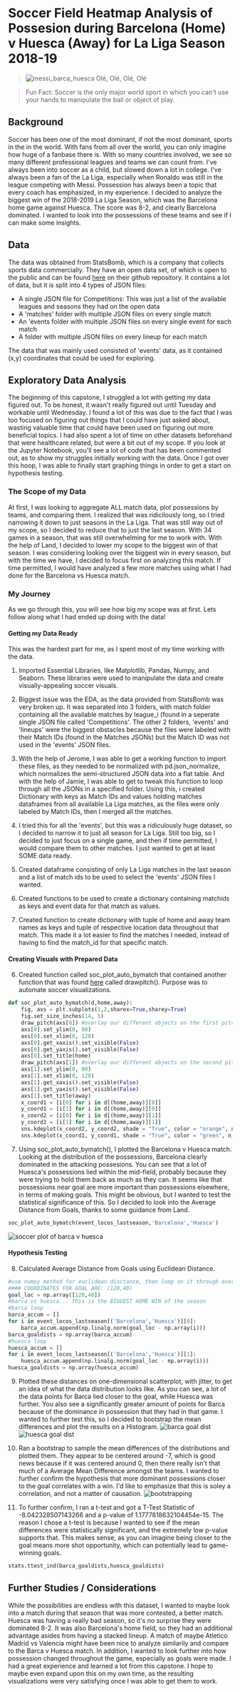 # Soccer Field Heatmap Analysis of Possesion during Barcelona (Home) v Huesca (Away) for La Liga Season 2018-19
> ![messi_barca_huesca](https://i.ytimg.com/vi/Ca8K8HObeFI/maxresdefault.jpg)
> Olé, Olé, Olé, Olé

> Fun Fact: Soccer is the only major world sport in which you can't use your hands to manipulate the ball or object of play.
## Background
Soccer has been one of the most dominant, if not the most dominant, sports in the in the world. With fans from all over the world, you can only imagine how huge of a fanbase there is. With so many countries involved, we see so many different professional leagues and teams we can count from. I've always been into soccer as a child, but slowed down a lot in college. I've always been a fan of the La Liga, especially when Ronaldo was still in the league competing with Messi. Possession has always been a topic that every coach has emphasized, in my experience. I decided to analyze the biggest win of the 2018-2019 La Liga Season, which was the Barcelona home game against Huesca. The score was 8-2, and clearly Barcelona dominated. I wanted to look into the possessions of these teams and see if I can make some insights. 
## Data
The data was obtained from StatsBomb, which is a company that collects sports data commercially. They have an open data set, of which is open to the public and can be found [here](https://github.com/statsbomb/open-data) on their github repository. It contains a lot of data, but it is split into 4 types of JSON files:
* A single JSON file for Competitions: This was just a list of the available leagues and seasons they had on the open data
* A 'matches' folder with multiple JSON files on every single match 
* An 'events folder with multiple JSON files on every single event for each match
* A folder with multiple JSON files on every lineup for each match

The data that was mainly used consisted of 'events' data, as it contained (x,y) coordinates that could be used for exploring.


## Exploratory Data Analysis
The beginning of this capstone, I struggled a lot with getting my data figured out. To be honest, it wasn't really figured out until Tuesday and workable until Wednesday. I found a lot of this was due to the fact that I was too focused on figuring out things that I could have just asked about, wasting valuable time that could have been used on figuring out more beneficial topics. I had also spent a lot of time on other datasets beforehand that were healthcare related, but were a bit out of my scope. If you look at the Jupyter Notebook, you'll see a lot of code that has been commented out, as to show my struggles initially working with the data. Once I got over this hoop, I was able to finally start graphing things in order to get a start on hypothesis testing.
### The Scope of my Data
At first, I was looking to aggregate ALL match data, plot possessions by teams, and comparing them. I realized that was ridicilously long, so I tried narrowing it down to just seasons in the La Liga. That was still way out of my scope, so I decided to reduce that to just the last season. With 34 games in a season, that was still overwhelming for me to work with. With the help of Land, I decided to lower my scope to the biggest win of that season. I was considering looking over the biggest win in every season, but with the time we have, I decided to focus first on analyzing this match. If time permitted, I would have analyzed a few more matches using what I had done for the Barcelona vs Huesca match. 
### My Journey
As we go through this, you will see how big my scope was at first. Lets follow along what I had ended up doing with the data!
#### Getting my Data Ready
This was the hardest part for me, as I spent most of my time working with the data.
1. Imported Essential Libraries, like Matplotlib, Pandas, Numpy, and Seaborn. These libraries were used to manipulate the data and create visually-appealing soccer visuals.

2. Biggest issue was the EDA, as the data provided from StatsBomb was very broken up. It was separated into 3 folders, with match folder containing all the available matches by league_i (found in a seperate single JSON file called 'Competitions'. The other 2 folders, 'events' and 'lineups' were the biggest obstacles because the files were labeled with their Match IDs (found in the Matches JSONs) but the Match ID was not used in the 'events' JSON files.

3. With the help of Jerome, I was able to get a working function to import these files, as they needed to be normalized with pd.json_normalize, which normalizes the semi-structured JSON data into a flat table. And with the help of Jamie, I was able to get to tweak this function to loop through all the JSONs in a specified folder. Using this, i created Dictionary with keys as Match IDs and values holding matches dataframes from all available La Liga matches, as the files were only labeled by Match IDs, then I merged all the matches.

4. I tried this for all the 'events', but this was a ridiculously huge dataset, so I decided to narrow it to just all season for La Liga. Still too big, so I decided to just focus on a single game, and then if time permitted, I would compare them to other matches. I just wanted to get at least SOME data ready.

3. Created dataframe consisting of only La Liga matches in the last season and a list of match ids to be used to select the 'events' JSON files I wanted.

4. Created functions to be used to create a dictionary containing matchids as keys and event data for that match as values. 

5. Created function to create dictionary with tuple of home and away team names as keys and tuple of respective location data throughout that match. This made it a lot easier to find the matches I needed, instead of having to find the match_id for that specific match. 

#### Creating Visuals with Prepared Data
6. Created function called soc_plot_auto_bymatch that contained another function that was found [here](https://towardsdatascience.com/advanced-sports-visualization-with-pandas-matplotlib-and-seaborn-9c16df80a81b) called drawpitch(). Purpose was to automate soccer visualizations. 
```python
def soc_plot_auto_bymatch(d,home,away):
    fig, axs = plt.subplots(1,2,sharex=True,sharey=True)
    fig.set_size_inches(14, 5)
    draw_pitch(axs[0]) #overlay our different objects on the first pitch
    axs[0].set_ylim(0, 80)
    axs[0].set_xlim(0, 120)
    axs[0].get_xaxis().set_visible(False)
    axs[0].get_yaxis().set_visible(False)
    axs[0].set_title(home)
    draw_pitch(axs[1]) #overlay our different objects on the second pitch
    axs[1].set_ylim(0, 80)
    axs[1].set_xlim(0, 120)
    axs[1].get_xaxis().set_visible(False)
    axs[1].get_yaxis().set_visible(False)
    axs[1].set_title(away)
    x_coord1 = [i[0] for i in d[(home,away)][0]]
    y_coord1 = [i[1] for i in d[(home,away)][0]]
    x_coord2 = [i[0] for i in d[(home,away)][1]]
    y_coord2 = [i[1] for i in d[(home,away)][1]]
    sns.kdeplot(x_coord2, y_coord2, shade = "True", color = "orange", n_levels = 30, ax=axs[1])
    sns.kdeplot(x_coord1, y_coord1, shade = "True", color = "green", n_levels = 30, ax=axs[0]);
```

7. Using soc_plot_auto_bymatch(), I plotted the Barcelona v Huesca match. Looking at the distribution of the possessions, Barcelona clearly dominated in the attacking possesions. You can see that a lot of Huesca's possessions lied within the mid-field, probably because they were trying to hold them back as much as they can. It seems like that possessions near goal are more important than possessions elsewhere, in terms of making goals. This might be obvious, but I wanted to test the statistical significance of this. So I decided to look into the Average Distance from Goals, thanks to some guidance from Land. 
```python
soc_plot_auto_bymatch(event_locos_lastseason,'Barcelona','Huesca')
```
![soccer plot of barca v huesca](/src/images/barcelona_v_huesa_2018_2019.png)

#### Hypothesis Testing
8. Calculated Average Distance from Goals using Euclidean Distance.
```python
#use numpy method for euclidean disctance, then loop on it through every (x,y) point for the specific map, accumulate, and divide by len() of the iteration
#### COORDINATES FOR GOAL ARE: (120,40)
goal_loc = np.array([120,40])
#barca vs huesca... this is the BIGGEST HOME WIN of the season
#barca loop
barca_accum = []
for i in event_locos_lastseason[('Barcelona','Huesca')][0]:
    barca_accum.append(np.linalg.norm(goal_loc - np.array(i)))
barca_goaldists = np.array(barca_accum)
#huesca loop
huesca_accum = []
for i in event_locos_lastseason[('Barcelona','Huesca')][1]:
    huesca_accum.append(np.linalg.norm(goal_loc - np.array(i)))
huesca_goaldists = np.array(huesca_accum)
```

9. Plotted these distances on one-dimensional scatterplot, with jitter, to get an idea of what the data distribution looks like. As you can see, a lot of the data points for Barca lied closer to the goal, while Huesca was further. You also see a significantly greater amount of points for Barca because of the dominance in possession that they had in that game. I wanted to further test this, so I decided to bootstrap the mean differences and plot the results on a Histogram.
![barca goal dist](/src/images/barca_goaldist_distribution.png)
![huesca goal dist](/src/images/huesca_goaldist_distribution.png)

10.  Ran a bootstrap to sample the mean differences of the distributions and plotted them. They appear to be centered around -7, which is good news because if it was centered around 0, then there really isn't that much of a Average Mean Difference amongst the teams. I wanted to further confirm the hypothesis that more dominant possessions closer to the goal correlates with a win. I'd like to emphasize that this is soley a correlation, and not a matter of causation.
![bootstrapping](/src/images/bootstrap_histogram.png)

11. To further confirm, I ran a t-test and got a T-Test Statistic of -8.042328507143266 and a p-value of 1.1777818632104454e-15. The reason I chose a t-test is because I wanted to see if the mean differences were statistically significant, and the extremely low p-value supports that. This makes sense, as you can imagine being closer to the goal means more shot opportunity, which can potentially lead to game-winning goals. 
```python
stats.ttest_ind(barca_goaldists,huesca_goaldists)
```
## Further Studies / Considerations
While the possibilities are endless with this dataset, I wanted to maybe look into a match during that season that was more contested, a better match. Huesca was having a really bad season, so it's no surprise they were dominated 8-2. It was also Barcelona's home field, so they had an additional advantage asides from having a stacked lineup. A match of maybe Atletico Madrid vs Valencia might have been nice to analyze similarily and compare to the Barca v Huesca match. In addition, I wanted to look further into how possession changed throughout the game, especially as goals were made. I had a great experience and learned a lot from this capstone. I hope to maybe even expand upon this on my own time, as the resulting visualizations were very satisfying once I was able to get them to work. 
